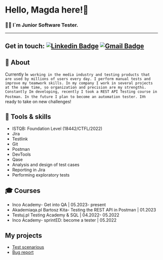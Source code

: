 # Hello, Magda here!👋
### 👩‍💻 I`m Junior Software Tester. 
---
**Get in touch:** [![Linkedin Badge](https://img.shields.io/badge/-mzwolska-blue?style=flat-square&logo=Linkedin&logoColor=white&link=https://www.linkedin.com/in/magdalena-zwolska)](https://www.linkedin.com/in/magdalena-zwolska) [![Gmail Badge](https://img.shields.io/badge/-m.zwolska94@gmail.com-c14438?style=flat-square&logo=Gmail&logoColor=white&link=mailto:m.zwolska94@gmail.com)](mailto:m.zwolska94@gmail.com)
--------------
## 🧐 About
Currently I`m working in the media industry and testing products that are used by millions of users every day. I perform manual tests and improve my teamwork skills. In my company I work in several projects at the same time, so organization and precision are my strengths. Constantly Im developing, recently I took a REST API Testing course in Postman. In the future I plan to become an automation tester. I`m ready to take on new challenges!

## 🔭 Tools & skills
 - ISTQB: Foundation Level (18442/CTFL/2022)
 - Jira
 - Testlink
 - Git
 - Postman
 - DevTools
 - Qase
 -  Analysis and design of test cases
 - Reporting in Jira
 - Performing exploratory tests


## 🎓 Courses
- Inco Academy- Get into QA | 05.2023- present
- Akademiaqa.pl Bartosz Kita- Testing the REST API in Postman | 01.2023 
- Testuj.pl Testing Academy & SQL | 04.2022- 05.2022
- Inco Academy- sprintED: become a tester | 05.2022

## My projects

 - [Test scenarious](https://docs.google.com/spreadsheets/d/1Zzf-aFM5b9UeZD-qnjKjLaO24CWI5Arq_twww6zf2ps/edit#gid=0)
 - [Bug report](https://docs.google.com/document/d/1kdcdsZOWNPV2pMbLCxS2_exVLj3wK-CrjnoalG3I7Cg/edit)

